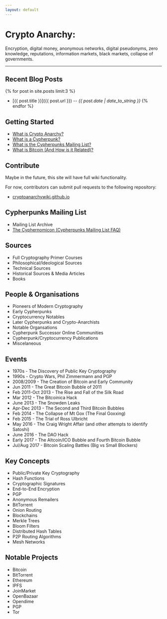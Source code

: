 ```yaml
---
layout: default
---
```


<div class="index-header" markdown='1'>

# Crypto Anarchy:

Encryption, digital money, anonymous networks, digital pseudonyms, zero knowledge, reputations, information markets, black markets, collapse of governments.

</div>

---

## Recent Blog Posts

{% for post in site.posts limit:3 %}
  + [{{ post.title }}]({{ post.url }}) -- _{{ post.date | date_to_string }}_
{% endfor %}

## Getting Started

+ [What is Crypto Anarchy?](/getting-started/what-is-crypto-anarchy)
+ [What is a Cypherpunk?](/getting-started/what-is-a-cypherpunk)
+ [What is the Cypherpunks Mailing List?](/getting-started/what-is-the-cypherpunks-mailing-list)
+ [What is Bitcoin (And How is it Related)?](/getting-started/what-is-bitcoin)

## Contribute

Maybe in the future, this site will have full wiki functionality.

For now, contributors can submit pull requests to the following repository:

+ [cryptoanarchywiki.github.io](https://github.com/cryptoanarchywiki/cryptoanarchywiki.github.io/)

## Cypherpunks Mailing List

+ Mailing List Archive
+ [The Cyphernomicon (Cypherpunks Mailing List FAQ)](https://www.cypherpunks.to/faq/cyphernomicron/cyphernomicon.html)

## Sources
+ Full Cryptography Primer Courses
+ Philosophical/Ideological Sources
+ Technical Sources
+ Historical Sources & Media Articles
+ Books

## People & Organisations

+ Pioneers of Modern Cryptography
+ Early Cypherpunks
+ Cryptocurrency Notables
+ Later Cypherpunks and Crypto-Anarchists
+ Notable Organsations
+ Cypherpunk Successor Online Communities
+ Cypherpunk/Cryptocurrency Publications
+ Miscelaneous

## Events

+ 1970s - The Discovery of Public Key Cryptography
+ 1990s - Crypto Wars, Phil Zimmermann and PGP
+ 2008/2009 - The Creation of Bitcoin and Early Community
+ Jun 2011 - The Great Bitcoin Bubble of 2011
+ Feb 2011-Oct 2013 - The Rise and Fall of the Silk Road
+ Mar 2012 - The Bitcoinica Hack
+ June 2013 - The Snowden Leaks
+ Apr-Dec 2013 - The Second and Third Bitcoin Bubbles
+ Feb 2014 - The Collapse of Mt Gox (The Final Goxxing)
+ Feb 2015 - The Trial of Ross Ulbricht
+ May 2016 - The Craig Wright Affair (and other attempts to identify Satoshi)
+ June 2016 - The DAO Hack
+ Early 2017 - The Altcoin/ICO Bubble and Fourth Bitcoin Bubble
+ Jul/Aug 2017 - Bitcoin Scaling Battles (Big vs Small Blockers)

## Key Concepts

+ Public/Private Key Cryptography
+ Hash Functions
+ Cryptographic Signatures
+ End-to-End Encryption
+ PGP
+ Anonymous Remailers
+ BitTorrent
+ Onion Routing
+ Blockchains
+ Merkle Trees
+ Bloom Filters
+ Distributed Hash Tables
+ P2P Routing Algorithms
+ Mesh Networks

## Notable Projects

+ Bitcoin
+ BitTorrent
+ Ethereum
+ IPFS
+ JoinMarket
+ OpenBazaar
+ Opendime
+ PGP
+ Tor
